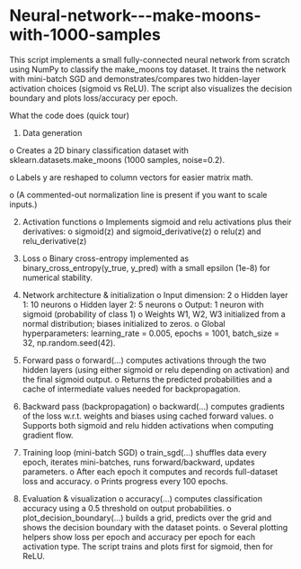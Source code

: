 # Neural-network---make-moons-with-1000-samples
This script implements a small fully-connected neural network from scratch using NumPy to classify the make_moons toy dataset. It trains the network with mini-batch SGD and demonstrates/compares two hidden-layer activation choices (sigmoid vs ReLU). The script also visualizes the decision boundary and plots loss/accuracy per epoch.

What the code does (quick tour)
1.	Data generation

 o	Creates a 2D binary classification dataset with sklearn.datasets.make_moons (1000 samples, noise=0.2).
 
 o	Labels y are reshaped to column vectors for easier matrix math.
 
 o	(A commented-out normalization line is present if you want to scale inputs.)

2.	Activation functions
 o	Implements sigmoid and relu activations plus their derivatives:
 o	sigmoid(z) and sigmoid_derivative(z)
 o	relu(z) and relu_derivative(z)

4.	Loss
 o	Binary cross-entropy implemented as binary_cross_entropy(y_true, y_pred) with a small epsilon (1e-8) for numerical stability.

5.	Network architecture & initialization
 o	Input dimension: 2
 o	Hidden layer 1: 10 neurons
 o	Hidden layer 2: 5 neurons
 o	Output: 1 neuron with sigmoid (probability of class 1)
 o	Weights W1, W2, W3 initialized from a normal distribution; biases initialized to zeros.
 o	Global hyperparameters: learning_rate = 0.005, epochs = 1001, batch_size = 32, np.random.seed(42).

6.	Forward pass
 o	forward(...) computes activations through the two hidden layers (using either sigmoid or relu depending on activation) and the final sigmoid output.
 o	Returns the predicted probabilities and a cache of intermediate values needed for backpropagation.

9.	Backward pass (backpropagation)
 o	backward(...) computes gradients of the loss w.r.t. weights and biases using cached forward values.
 o	Supports both sigmoid and relu hidden activations when computing gradient flow.

10.	Training loop (mini-batch SGD)
 o	train_sgd(...) shuffles data every epoch, iterates mini-batches, runs forward/backward, updates parameters.
 o	After each epoch it computes and records full-dataset loss and accuracy.
 o	Prints progress every 100 epochs.

11.	Evaluation & visualization
 o	accuracy(...) computes classification accuracy using a 0.5 threshold on output probabilities.
 o	plot_decision_boundary(...) builds a grid, predicts over the grid and shows the decision boundary with the dataset points.
 o	Several plotting helpers show loss per epoch and accuracy per epoch for each activation type. The script trains and plots first for sigmoid, then for ReLU.


